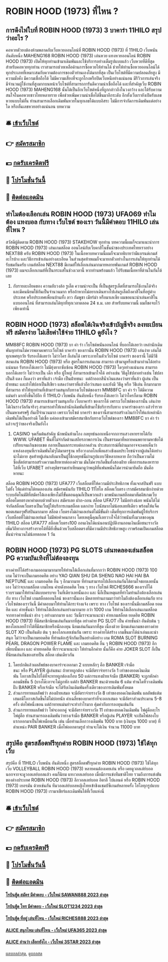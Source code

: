 # ROBIN HOOD (1973) ที่ไหน ?
## การดึงไพ่ใบที่ ROBIN HOOD (1973) 3 บาคาร่า 11HILO สรุปว่าอะไร ?
คอหวยตัวยงต้องห้ามพลาดกับเว็บหวยออนไลน์ที่ ROBIN HOOD (1973) ที่ 11HILO เว็บพนัน อันดับหนึ่ง MAHENG168 ROBIN HOOD (1973) เล่นหวย แทงหวยออนไลน์ ROBIN HOOD (1973) เปิดให้ทุกท่านเข้ามาเดิมพันและใช้บริการอย่างเต็มรูปแบบแล้ว เว็บหวยที่ดีที่สุดสำหรับคอหวยทุกท่าน เราสามารถช่วยเหลือด้านการซื้อหวยให้ท่านได้ ช่วยให้ท่านซื้อหวยออนไลน์ได้ทุกประเภทที่เหมาะสมกับความต้องการของตัวท่านเองได้มากที่สุด เป็นเว็บไซต์ที่มีความปลอดภัยสูง มีความมั่งคั่ง มีความเชื่อถือได้ ไม่มีความเสี่ยงที่จะถูกโกงหรือปิดเว็บหนีอย่างแน่นอน มีรีวิวการเล่นจริง มีจำนวนผู้ใช้งานที่สูงมากบนหน้าเว็บไซต์ที่สามารถการันตีความน่าเชื่อถือได้ และที่สำคัญเว็บ ROBIN HOOD (1973) MAHENG168 นั้นได้เป็นอีกเว็บไซต์หนึ่งที่ถูกกล่าวถึงในวงกว้าง และได้รับความสนใจในคอหวยชาวไทยหลายราย เพื่อช่วยเพิ่มความน่าเชื่อได้ขึ้นมาอีกระดับ อีกทั้งเว็บเรายังเปิดรับเลขหวยแบบไม่อั้น ท่านสามารถเลือกเดิมพันหวยในทุกเลขได้แบบอิสระ ไม่มีการจำกัดการเดิมพันแต่อย่างใด หรืออั้นเลขหวยอย่างแน่นอน
บทความ

## 🛎 [เข้าเว็บไซต์](https://bit.ly/3SdLNi2)
## 👉 [สมัครสมาชิก](https://bit.ly/3SdLNi2)
## 💵 [กดรับเครดิตฟรี](https://bit.ly/3dyRKHj)
## 👑 [โปรโมชั่นวันนี้](https://bit.ly/3dyRKHj)
## 📱 [ติดต่อแอดมิน](https://bit.ly/3dyRKHj)

## ทำไมต้องเลือกเล่น ROBIN HOOD (1973) UFA069 ทำไมต้อง แทงบอล กับทาง เว็บไซต์ ของเรา วันนี้มีคำตอบ 11HILO เล่นที่ไหน ?
สวัสดีผู้ติดตาม ROBIN HOOD (1973) STAKEHOW ทุกท่าน บทความนี้ผมก็จะมาแนะนำการ ROBIN HOOD (1973) เล่นเกมสล็อต ออนไลน์กับเว็บคาสิโนชั้นนำของประเทศไทยเราอย่าง NEXT88 ครับ ROBIN HOOD (1973) ในเนื้อหาบทความนี้ผมก็จะมาอธิบายว่ามีแบรนด์เกมส์อะไรบ้าง และวิธีการเข้าเล่นอย่างละเอียด ในส่วนสุดท้ายผมก็จะมายกตัวอย่างในการเล่นให้ทุกท่านได้รับชมกันครับ เกมส์สล็อต NEXT88 มีเกมส์ให้เลือกเล่นมากมายหลายพันเกมส์ ROBIN HOOD (1973) ผมจะเลือกเกมส์ที่เป็นกระแสในช่วงเวลานี้ หากท่านพร้อมแล้ว ไปรับชมเนื้อหาที่ด้านในกันได้เลย
1. กับรายละเอียดของ ความลับวงล้อ รูเล็ต ความน่าจะเป็น ที่เป็นสูตรรูเล็ตที่สามารถใช้งานได้จริง และมีคนนิยมใช้กันเป็นจำนวนมาก หรือถ้าหากไม่อยากเดินทางไปเล่นรูเล็ตถึงคาสิโนที่อยู่ต่างประเทศ หรือประเทศเพื่อนบ้านทั้ง ลาว กัมพูชา เมียร์ม่า หรือมาเลเซีย ผมขอแนะนำเล่นคาสิโนแบบออนไลน์ ที่สามารถเล่นได้ทุกที่ทุกเวลาตลอด 24 ช.ม. เลย สำหรับบทความนี้ ผมก็ขอจบไว้เพียงเท่านี้

## ROBIN HOOD (1973) สล็อตได้เงินจริงเข้าบัญชีจริง ลงทะเบียนฟรี สมัครง่าย ไม่เสียค่าใช้จ่าย 11HILO ดูยังไง ?
MM88FC ROBIN HOOD (1973) บา ค่า ร่า เว็บไซต์พนันออนไลน์ ที่บอกได้เลยว่า เหล่านักเดิมพันทุกท่านไม่ควรพลาดเพราะเว็บไซต์ บาคาร่า ของเรานั้น ROBIN HOOD (1973) เล่นง่าย เล่นได้ทุกเพศทุกวัย รับรองได้เลยว่า ไม่ว่าใคร ก็เล่นได้ เพราะภายในตัวเว็บไซต์ บาคาร่า ของเรานี้ ได้มีวิธีสอนเล่น ROBIN HOOD (1973) หรือ สูตรในการเล่นเกม สามารถ เข้ามาดูหรือเข้ามาอ่านได้อย่างแน่นนอ รับรองได้เลยว่า ไม่มียุ่งยากซับซ้อน ROBIN HOOD (1973) ใดๆอย่างแน่นอน สามารถบอกได้เลยว่า ไม่ว่าจะเป็น เด็ก หรือ ผู้ใหญ่ ก็สามารถเข้ามาใจได้ อย่างเช่น วิธีดูไข่ปลาอย่างเช่น ไข่ปลาเป็นสี แดง ก็แดงว่า ตราที่แล้ว เจ้ามือ เป็นฝ่ายชนะ  แต่ถ้าออกสีน้ำเงินแสดงว่าตราที่แล้ว ผู้เล่น เป็นฝ่ายชนะ และถ้าไข่ปลาเป็นสีเขียว แสดงว่าตราที่แล้วถือว่าเสมอ และยังมี วิธีดู หรือ วิธีเล่น อีกมากมายที่สามารถ ทำให้ทุกท่านที่เข้ามาร่วมสนุกกับทางเว็บไซต์ของเรา MM88FC บา ค่า ร่า ได้มีความแม่นยำ มากยิ่งขึ้นไปอีก ที่ 11HILO เว็บพนัน อันดับหนึ่ง รับรองได้เลยว่า ไม่ว่าใครก็ตาม ROBIN HOOD (1973) สามารถเข้ามาร่วมสนุกกับ เว็บบาคาร่า ของเราได้ เพราะเว็บไซต์ของเรานั้น เล่นง่าย ได้เงินรางวัลกันจริงๆ สามารถทำให้เหล่านักเดิมพันที่เข้ามาใช้บริการกับทาง บาคาร่าของเรา แล้วร่ำรวยเป็นมหาเศรษฐี กันเป็จำนวนมาก เพราะเว็บไซต์ บาคาร่า ของเรานี้สามารถสร้างเงินกำไรให้แก่เหล่านักเดิมพันได้เป็นอย่างดี ไม่เชื่อ แค่ลองเข้ามาสมัครสมาชิกกับทางเว็บไซต์ของเรา MM88FC บา ค่า ร่า แล้วจะรู้ว่าของจริงเป็นยังไง
1. CASINO จุดเริ่มต้นสำคัญ นักพนันห้ามโกง กลยุทธ์นอกเหนือจากการแสวงหายรายได้กับ WWW. UFABET พื้นที่ไม่จำกัดด้านเสถียรภาพการเงิน เป็นธรรมดาที่หลายคนพยายามหาข้อได้เปรียบจนเกินขอบเขต กลายเป็นผลกระทบต่อภาคส่วน ประสบการณ์ที่ผ่านมาอาจจะเคยเห็นว่าแหล่งลงทุนที่เราเดิมพันไม่ๆได้มาตรฐาน หรือวางกลไกเพื่อแสวงชิงผลประโยชน์จากผู้เล่นได้อย่างน่าไม่อาย สุดท้ายผู้เล่นกลับมาเป็นผู้ใช้กลยุทธ์นี้ผ่านรูปแบบวิธีหลากหลาย ถือว่าเป็นความไม่ซื่อสัตย์สามารถสร้างความเสียหายต่อองค์รวม มันไม่ควรเกิดขึ้นทั้งสองฝ่าย เพื่อการแสดงหารายได้ที่เว็บ UFABET อย่างยุติธรรมเท่าเทียมมาดูว่าพฤติที่แฟนพนันไม่ควรนำมายึดถือ มันคือหายนะ

สล็อต ROBIN HOOD (1973) UFA777 เว็บสล็อตที่ให้ความมีประสิทธิภาพ ทั้งแจกสปินฟรี แบบไม่ยั้ง ให้แด่ท่านได้ทดลองเล่น สมัครพนันกับ 11HILO 11ไฮโล สล็อตเว็บตรง เราสมัครสมาชิกง่ายด้วยระบบอัตโนมัติที่สมัครได้เองเพียงไม่กี่ขั้นตอนคุณก็เป็นพวกแล้ว มาพนันเกมสล็อตมาสัมผัสเกมเว็บสล็อตโดยตรงหาคำตอบด้วยตัวเอง สมัครเลย ฝาก-ถอน สล็อต UFA777 ไม่มีอย่างน้อย พนันได้ไม่จำกัดสล็อตเว็บตรงเป็นเว็บผู้ให้บริการเกมสล็อต แตกง่าย โบนัสมากไม่น้อยเลยทีเดียว พร้อมให้แจ็คพอตเสมอๆฟรีสปินมากมาย สล็อต เว็บตรงไม่ผ่านเอเย่นต์ไม่มีขั้นต่ำ เต็มที่ทุกการเดิมพันผู้ให้บริการเว็บสล็อตที่ไม่ผ่านเอเย่นต์ ไม่มีพ่อค้าคนกลาง โดยเหตุนี้คุณก็เลยวางใจได้ว่าพนันทั้งมวลของคุณ 11HILO สล็อต UFA777 สล็อตเว็บตรง100 ถอนเงินได้แน่นอนปฏิบัติงานถอนเงินเมื่อชนะรางวัล เพิ่มวิถีทางการสร้างรายได้ที่ดียิ่งขึ้นด้วยเว็บสล็อตตรงที่มีความมีประสิทธิภาพสูง เราพร้อมเปิดเกมสล็อตชั้นนำจำนวนไม่น้อยตลอด 1 วัน

## ROBIN HOOD (1973) PG SLOTS เล่นทดลองเล่นสล็อต PG ความบันเทิงที่ไม่ต้องลงทุน
ทางค่ายก็ได้สร้างเกมออกมามากมายให้ท่านได้เลือกเล่นที่มากกว่า ROBIN HOOD (1973) 100 เกม ไม่ว่าจะเป็นเกมยอดฮิต อย่าง YAO QIAN SHU DA SHENG NAO HAI HAI BA NEPTUNE และ เกมยอดฮิต อื่น ๆ อีกมากมาย ที่ท่านสามารถไปเลือกเล่นกันได้ตามใจชอบเลยนั้นเอง ไม่ว่าจะเกมสล็อต เกมไหน ค่ายดังยอดฮิต ไหน ๆ ทาง เว็บไซต์ RICHES666 ของเราก็ได้รวบรวมมาให้ท่านได้แบบครบจบ ในที่เดียวเลยนั้นเอง และ นี้ก็เป็นเหตุผลที่ทำไมท่านถึงต้องเลือกเล่นกับ ทาง เว็บไซต์ เกมสล็อตออนไลน์ ของเรานั้นเอง
มีหลายท่านถามมาว่าทำไมถึงต้องเลือกเล่นกับ ทาง เว็บไซต์ของเราวันนี้ มีคำตอบมาให้ท่านได้กระจ่างแจ้ง เพราะ ทาง เว็บไซต์ ของเรานั้นมีเกมสล็อต ยอดฮิต และ ค่ายชั้นนำ ให้ท่านได้เลือกเล่นอย่างมากมาย กว่า 1000 เกม ให้ท่านได้เลือกเล่นเกมสล็อต จากทางค่ายชั้นนำ ต่าง ๆ อย่างมากมาย และ วันนี้เราจะมาแนะนำ ค่ายเกมสล็อต ยอดฮิต ROBIN HOOD (1973) ที่มีสมาชิกนิยมเล่นกันมากที่สุด อย่างค่าย PG SLOT เป็น ค่ายชั้นนำ อันดับต้น ๆ ของโลกเลยก็ว่าได้ที่มีสมาชิกหรือนักลงทุน นิยมเล่นกันมากที่สุด เนื่องด้วย
นิยมเล่นเกมของทางค่าย SLOT XO เป็นอันดับ ต้น ๆ ของโลกเลยเช่นกัน เพราะ ทางค่ายได้สร้าง เกมขึ้นมาได้น่าเล่นและน่าสนุก ไม่ว่าจะเป็นเกมยอดฮิต ที่ท่านต้องรู้จักกันเป็นอย่างดีอย่าง เกม ROMA SLOT BURNING PEARL DRAGON POWER FLAME และ เกมยอดฮิต อื่น ๆ ROBIN HOOD (1973) อีกเพียบนั้นเอง และ ค่ายยอดฮิต ที่เราจะมาแนะนำ ให้ท่านอีกค่าย นั้นก็คือ ค่าย JOKER SLOT ก็เป็น ที่นิยมเล่นกันของสายปั่น สล็อต เช่นเดียวกัน
1. โดยปกติแล้วผลลัพธ์ของบาคาร่าจะออกมา 2 แบบหลักๆ คือ BANKER เจ้ามือชนะ หรือ PLAYER ผู้เล่นชนะ ถ้าทายถูกต้อง จะมีอัตราจ่ายรางวัล 1 เท่าของยอดเงินเดิมพัน โอกาสเป็นไปได้ที่จะทายถูกต้องเกือบ 50 แต่การแทงฝ่ายเจ้ามือ (BANKER) จะถูกหักค่าคอมมิชชั่น 5 (บางโต๊ะอาจะไม่ถูกหัก แต่ถ้า BANKER ชนะด้วยแต้ม 6 แต้ม ท่านใดที่วางเดิมพันฝั่ง BANKER หรือเจ้ามือ จะได้รับเงินเดิมพันครึ่งเดียวของการเดิมพันทั้งหมด
2. ส่วนการทายผลลัพธ์ว่า สองฝ่ายเสมอ จะมีอัตราจ่ายรางวัล 8 เท่าของยอดเงินเดิมพัน ผลลัพธ์แต้มเสมอมีโอกาสเกิดขึ้นได้ไม่บ่อยนัก ค่าเฉลี่ยของบาคาร่าที่จะออกเสมอ จะมีอัตราส่วนประมาน 5-8  ครั้ง ต่อไพ่หนึ่งขอน แต่ถ้าทายแม่นยำจะทำกำไรมาก คุ้มค่ากับการลงทุนเช่นกัน
3. ส่วนการทายผลลัพธ์ว่า ไพ่จะออกคู่ จะมีอัตราจ่ายรางวัล 11 เท่าของยอดเงินเดิมพัน ไพ่คู่คืออะไร ไพ่คู่คือ ท่านสามารถลงเดิมพันว่าทางเจ้ามือ BANKER หรือผู้เล่น PLAYER จะเปิดไพ่สองใบแรกออกมาเป็นไพ่เหมือนกัน เช่น เมื่อท่านเลือกวางเดิมพัน 1000 บาท (เงินทุน 1000 บาท) ที่ตำแหน่ง PAIR BANKER เมื่อไพ่ออกตามรูป ท่านจะได้เงิน จำนวน 11000 บาท

## สรุปคือ สูตรสล็อตฟรีทุกค่าย ROBIN HOOD (1973) ใช้ได้ทุกเว็บ
สรุปคือ ที่ 11HILO เว็บพนัน อันดับหนึ่ง สูตรสล็อตฟรีทุกค่าย ROBIN HOOD (1973) ใช้ได้ทุกเว็บ VOLLEYBALL ROBIN HOOD (1973) หลายคนต้องเคยเล่น หรือ เคยดูวอลเล่ย์บอล นอกจากจะดูวอลเลย์บอลแล้ว คนก็นิยม แทงวอลเลย์บอล เมื่อมีการแข่งทีมชาติไทย รวมถึงการแข่งขันของต่างประเทศ ROBIN HOOD (1973) ลีกวอลเลย์บอล อิตาลี โปแลนด์ หรือ ROBIN HOOD (1973) เยอรมัน ด้วยเช่นกัน ทีมวอลเล่ย์บอลหญิงไทยเข้าชิงแชมป์ซีเกมส์หลายครั้ง ไฮโลทุกรูปแบบ ROBIN HOOD (1973) เรามาเชียร์และเดิมพันได้ที่เว็บแห่งนี่

## 🛎 [เข้าเว็บไซต์](https://bit.ly/3SdLNi2)
## 👉 [สมัครสมาชิก](https://bit.ly/3SdLNi2)
## 💵 [กดรับเครดิตฟรี](https://bit.ly/3dyRKHj)
## 👑 [โปรโมชั่นวันนี้](https://bit.ly/3dyRKHj)
## 📱 [ติดต่อแอดมิน](https://bit.ly/3dyRKHj)

#### [โรบินฮู้ด สมัคร มีคำตอบ - เว็บใหม่ SAWAN888 2023 ล่าสุด](https://atom.io/themes/โรบินฮู้ด%20สมัคร%20มีคำตอบ%20-%20เว็บใหม่%20sawan888%202023%20ล่าสุด)
#### [โรบินฮู้ด โทร มีคำตอบ - เว็บใหม่ SLOT1234 2023 ล่าสุด](https://atom.io/themes/โรบินฮู้ด%20โทร%20มีคำตอบ%20-%20เว็บใหม่%20slot1234%202023%20ล่าสุด)
#### [โรบินฮู้ด ที่อยู่ เล่นที่ไหน - เว็บใหม่ RICHES888 2023 ล่าสุด](https://atom.io/themes/โรบินฮู้ด%20ที่อยู่%20เล่นที่ไหน%20-%20เว็บใหม่%20riches888%202023%20ล่าสุด)
#### [ALICE สนุกไหม เล่นที่ไหน - เว็บใหม่ UFA365 2023 ล่าสุด](https://atom.io/themes/alice%20สนุกไหม%20เล่นที่ไหน%20-%20เว็บใหม่%20ufa365%202023%20ล่าสุด)
#### [ALICE อ่านว่า เลือกยังไง - เว็บใหม่ 3STAR 2023 ล่าสุด](https://atom.io/themes/alice%20อ่านว่า%20เลือกยังไง%20-%20เว็บใหม่%203star%202023%20ล่าสุด)

[ผลบอลล่าสุด](https://siamsport.tv "ผลบอลล่าสุด"), [ดูบอลสด](https://siamsport.tv/ดูบอลสด "ดูบอลสด")